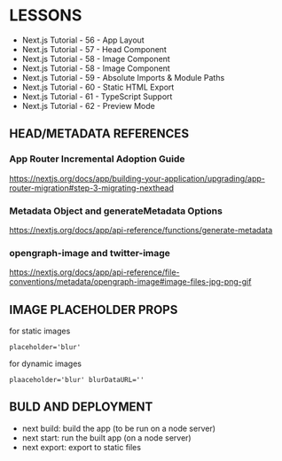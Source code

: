 # LESSONS

- Next.js Tutorial - 56 - App Layout
- Next.js Tutorial - 57 - Head Component
- Next.js Tutorial - 58 - Image Component
- Next.js Tutorial - 58 - Image Component
- Next.js Tutorial - 59 - Absolute Imports & Module Paths
- Next.js Tutorial - 60 - Static HTML Export
- Next.js Tutorial - 61 - TypeScript Support
- Next.js Tutorial - 62 - Preview Mode


## HEAD/METADATA REFERENCES 

### App Router Incremental Adoption Guide

https://nextjs.org/docs/app/building-your-application/upgrading/app-router-migration#step-3-migrating-nexthead

### Metadata Object and generateMetadata Options

https://nextjs.org/docs/app/api-reference/functions/generate-metadata

### opengraph-image and twitter-image

https://nextjs.org/docs/app/api-reference/file-conventions/metadata/opengraph-image#image-files-jpg-png-gif

## IMAGE PLACEHOLDER PROPS

for static images

    placeholder='blur'

for dynamic images

    plaaceholder='blur' blurDataURL=''
    
## BULD AND DEPLOYMENT

- next build: build the app (to be run on a node server)
- next start: run the built app (on a node server)
- next export: export to static files 